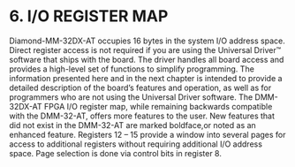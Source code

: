 # 6. I/O REGISTER MAP

Diamond-MM-32DX-AT occupies 16 bytes in the system I/O address space. Direct register access is not required if you are using the Universal Driver™ software that ships with the board. The driver handles all board access and provides a high-level set of functions to simplify programming. The information presented here and in the next chapter is intended to provide a detailed description of the board’s features and operation, as well as for programmers who are not using the Universal Driver software. The DMM-32DX-AT FPGA I/O register map, while remaining backwards compatible with the DMM-32-AT, offers more features to the user. New features that did not exist in the DMM-32-AT are marked boldface,or noted as an enhanced feature. Registers 12 – 15 provide a window into several pages for access to additional registers without requiring additional I/O address space. Page selection is done via control bits in register 8.

[ ](6.11-page-7-d-a-output-channel-control.md)

